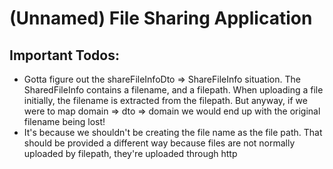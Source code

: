 # (Unnamed) File Sharing Application

## Important Todos:

- Gotta figure out the shareFileInfoDto => ShareFileInfo situation. The SharedFileInfo contains a filename, and a
  filepath. When uploading a file initially, the filename is extracted from the filepath. But anyway, if we were to map
  domain => dto => domain we would end up with the original filename being lost!
- It's because we shouldn't be creating the file name as the file path. That should be provided a different way because
  files are not normally uploaded by filepath, they're uploaded through http